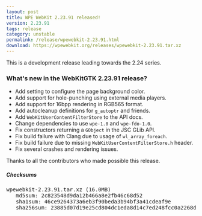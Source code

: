 ```yaml
---
layout: post
title: WPE WebKit 2.23.91 released!
version: 2.23.91
tags: release
category: unstable
permalink: /release/wpewebkit-2.23.91.html
download: https://wpewebkit.org/releases/wpewebkit-2.23.91.tar.xz
---
```


This is a development release leading towards the 2.24 series.

### What's new in the WebKitGTK 2.23.91 release?

  - Add setting to configure the page background color.
  - Add support for hole-punching using external media players.
  - Add support for 16bpp rendering in RGB565 format.
  - Add autocleanup definitions for `g_autoptr` and friends.
  - Add `WebKitUserContentFilterStore` to the API docs.
  - Change dependencies to use `wpe-1.0` and `wpe-fdo-1.0`.
  - Fix constructors returning a `GObject` in the JSC GLib API.
  - Fix build failure with Clang due to usage of `wl_array_foreach`.
  - Fix build failure due to missing `WebKitUserContentFilterStore.h` header.
  - Fix several crashes and rendering issues.

Thanks to all the contributors who made possible this release.


##### Checksums

<pre>
wpewebkit-2.23.91.tar.xz (16.0MB)
   md5sum: 2c823548d9da12b466a8e2fb46c68d52
   sha1sum: 46ce9264373a6eb3f90beda3b94bf3a41cdeaf9e
   sha256sum: 23885d07d19e25cd804dc1eda8d14c7ed248fcc0a2268d0a2133d38a2a81ac4b
</pre>
